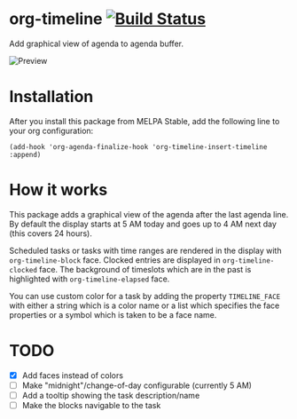 # org-timeline [![Build Status](https://travis-ci.org/Fuco1/org-timeline.svg?branch=master)](https://travis-ci.org/Fuco1/org-timeline)

Add graphical view of agenda to agenda buffer.

![Preview](./img/timeline1.png)

# Installation

After you install this package from MELPA Stable, add the following line to your org configuration:

``` emacs-lisp
(add-hook 'org-agenda-finalize-hook 'org-timeline-insert-timeline :append)
```

# How it works

This package adds a graphical view of the agenda after the last agenda line.  By default the display starts at 5 AM today and goes up to 4 AM next day (this covers 24 hours).

Scheduled tasks or tasks with time ranges are rendered in the display with `org-timeline-block` face.  Clocked entries are displayed in `org-timeline-clocked` face.  The background of timeslots which are in the past is highlighted with `org-timeline-elapsed` face.

You can use custom color for a task by adding the property `TIMELINE_FACE` with either a string which is a color name or a list which specifies the face properties or a symbol which is taken to be a face name.

# TODO

- [x] Add faces instead of colors
- [ ] Make "midnight"/change-of-day configurable (currently 5 AM)
- [ ] Add a tooltip showing the task description/name
- [ ] Make the blocks navigable to the task
